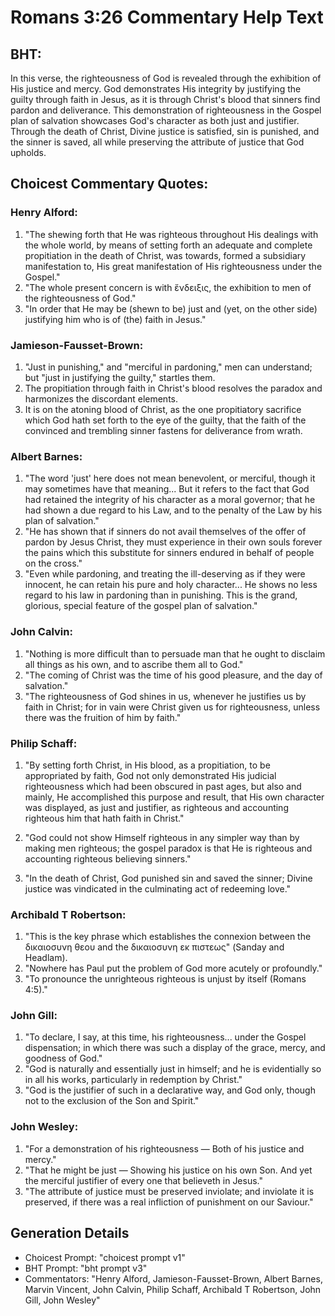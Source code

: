 # Romans 3:26 Commentary Help Text

## BHT:
In this verse, the righteousness of God is revealed through the exhibition of His justice and mercy. God demonstrates His integrity by justifying the guilty through faith in Jesus, as it is through Christ's blood that sinners find pardon and deliverance. This demonstration of righteousness in the Gospel plan of salvation showcases God's character as both just and justifier. Through the death of Christ, Divine justice is satisfied, sin is punished, and the sinner is saved, all while preserving the attribute of justice that God upholds.

## Choicest Commentary Quotes:
### Henry Alford:
1. "The shewing forth that He was righteous throughout His dealings with the whole world, by means of setting forth an adequate and complete propitiation in the death of Christ, was towards, formed a subsidiary manifestation to, His great manifestation of His righteousness under the Gospel." 
2. "The whole present concern is with ἔνδειξις, the exhibition to men of the righteousness of God."
3. "In order that He may be (shewn to be) just and (yet, on the other side) justifying him who is of (the) faith in Jesus."

### Jamieson-Fausset-Brown:
1. "Just in punishing," and "merciful in pardoning," men can understand; but "just in justifying the guilty," startles them.
2. The propitiation through faith in Christ's blood resolves the paradox and harmonizes the discordant elements.
3. It is on the atoning blood of Christ, as the one propitiatory sacrifice which God hath set forth to the eye of the guilty, that the faith of the convinced and trembling sinner fastens for deliverance from wrath.

### Albert Barnes:
1. "The word 'just' here does not mean benevolent, or merciful, though it may sometimes have that meaning... But it refers to the fact that God had retained the integrity of his character as a moral governor; that he had shown a due regard to his Law, and to the penalty of the Law by his plan of salvation." 
2. "He has shown that if sinners do not avail themselves of the offer of pardon by Jesus Christ, they must experience in their own souls forever the pains which this substitute for sinners endured in behalf of people on the cross." 
3. "Even while pardoning, and treating the ill-deserving as if they were innocent, he can retain his pure and holy character... He shows no less regard to his law in pardoning than in punishing. This is the grand, glorious, special feature of the gospel plan of salvation."

### John Calvin:
1. "Nothing is more difficult than to persuade man that he ought to disclaim all things as his own, and to ascribe them all to God."
2. "The coming of Christ was the time of his good pleasure, and the day of salvation."
3. "The righteousness of God shines in us, whenever he justifies us by faith in Christ; for in vain were Christ given us for righteousness, unless there was the fruition of him by faith."

### Philip Schaff:
1. "By setting forth Christ, in His blood, as a propitiation, to be appropriated by faith, God not only demonstrated His judicial righteousness which had been obscured in past ages, but also and mainly, He accomplished this purpose and result, that His own character was displayed, as just and justifier, as righteous and accounting righteous him that hath faith in Christ." 

2. "God could not show Himself righteous in any simpler way than by making men righteous; the gospel paradox is that He is righteous and accounting righteous believing sinners." 

3. "In the death of Christ, God punished sin and saved the sinner; Divine justice was vindicated in the culminating act of redeeming love."

### Archibald T Robertson:
1. "This is the key phrase which establishes the connexion between the δικαιοσυνη θεου and the δικαιοσυνη εκ πιστεως" (Sanday and Headlam).
2. "Nowhere has Paul put the problem of God more acutely or profoundly."
3. "To pronounce the unrighteous righteous is unjust by itself (Romans 4:5)."

### John Gill:
1. "To declare, I say, at this time, his righteousness... under the Gospel dispensation; in which there was such a display of the grace, mercy, and goodness of God." 
2. "God is naturally and essentially just in himself; and he is evidentially so in all his works, particularly in redemption by Christ."
3. "God is the justifier of such in a declarative way, and God only, though not to the exclusion of the Son and Spirit."

### John Wesley:
1. "For a demonstration of his righteousness — Both of his justice and mercy."
2. "That he might be just — Showing his justice on his own Son. And yet the merciful justifier of every one that believeth in Jesus."
3. "The attribute of justice must be preserved inviolate; and inviolate it is preserved, if there was a real infliction of punishment on our Saviour."


## Generation Details
- Choicest Prompt: "choicest prompt v1"
- BHT Prompt: "bht prompt v3"
- Commentators: "Henry Alford, Jamieson-Fausset-Brown, Albert Barnes, Marvin Vincent, John Calvin, Philip Schaff, Archibald T Robertson, John Gill, John Wesley"
